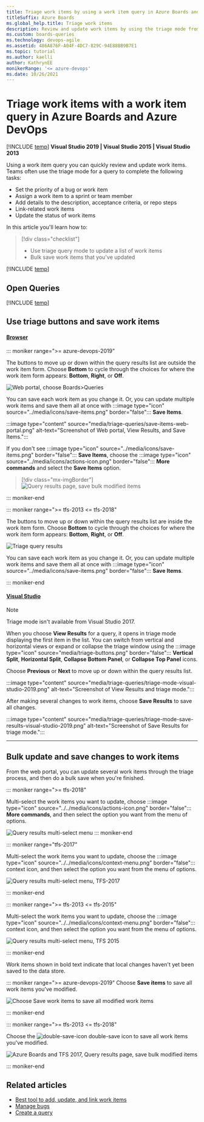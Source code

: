 ```yaml
---
title: Triage work items by using a work item query in Azure Boards and Azure DevOps 
titleSuffix: Azure Boards  
ms.global_help.title: Triage work items
description: Review and update work items by using the triage mode from the query results view in Azure Boards and Azure DevOps.
ms.custom: boards-queries
ms.technology: devops-agile
ms.assetid: 486A876F-A04F-4DC7-829C-94E88BB9B7E1 
ms.topic: tutorial
ms.author: kaelli
author: KathrynEE
monikerRange: '<= azure-devops'
ms.date: 10/26/2021
---
```



# Triage work items with a work item query in Azure Boards and Azure DevOps

[!INCLUDE [temp](../includes/version-all.md)]
**Visual Studio 2019 | Visual Studio 2015 | Visual Studio 2013**  

Using a work item query you can quickly review and update work items. Teams often use the triage mode for a query to complete the following tasks: 
- Set the priority of a bug or work item 
- Assign a work item to a sprint or team member 
- Add details to the description, acceptance criteria, or repo steps 
- Link-related work items 
- Update the status of work items 

In this article you'll learn how to:

>[!div class="checklist"]      
> * Use triage query mode to update a list of work items   
> * Bulk save work items that you've updated  

[!INCLUDE [temp](../includes/prerequisites-queries.md)]


## Open Queries 

[!INCLUDE [temp](../includes/open-queries.md)] 

## Use triage buttons and save work items

#### [Browser](#tab/browser/)

::: moniker range=">= azure-devops-2019"

The buttons to move up or down within the query results list are outside the work item form. Choose **Bottom** to cycle through the choices for where the work item form appears: **Bottom**, **Right**, or **Off**. 

![Web portal, choose Boards>Queries](media/triage-queries/triage-buttons-new-exp.png)


You can save each work item as you change it. Or, you can update multiple work items and save them all at once with  :::image type="icon" source="../media/icons/save-items.png" border="false"::: **Save Items**. 

:::image type="content" source="media/triage-queries/save-items-web-portal.png" alt-text="Screenshot of Web portal, View Results, and Save Items.":::

If you don't see :::image type="icon" source="../media/icons/save-items.png" border="false"::: **Save Items**, choose the :::image type="icon" source="../media/icons/actions-icon.png" border="false"::: **More commands**   and select the **Save Items** option.

> [!div class="mx-imgBorder"]  
> ![Query results page, save bulk modified items](../backlogs/media/bulk-modify/query-results-bulk-save-items.png) 

::: moniker-end

::: moniker range=">= tfs-2013 <= tfs-2018"

The buttons to move up or down within the query results list are inside the work item form. Choose **Bottom** to cycle through the choices for where the work item form appears: **Bottom**, **Right**, or **Off**.

![Triage query results ](media/triage-queries/scrum-active-bug-triage-mode-co.png)


You can save each work item as you change it. Or, you can update multiple work items and save them all at once with  :::image type="icon" source="../media/icons/save-items.png" border="false"::: **Save Items**. 


::: moniker-end


#### [Visual Studio](#tab/visual-studio/)


> [!NOTE]   
> Triage mode isn't available from Visual Studio 2017. 


When you choose **View Results** for a query, it opens in triage mode displaying the first item in the list. You can switch from vertical and horizontal views or expand or collapse the triage window using the :::image type="icon" source="media/triage-buttons.png" border="false"::: **Vertical Split**, **Horizontal Split**, **Collapse Bottom Panel**, or **Collapse Top Panel** icons. 

Choose **Previous** or **Next** to move up or down within the query results list.

:::image type="content" source="media/triage-queries/triage-mode-visual-studio-2019.png" alt-text="Screenshot of View Results and triage mode.":::
 
After making several changes to work items, choose **Save Results** to save all changes. 


:::image type="content" source="media/triage-queries/triage-mode-save-results-visual-studio-2019.png" alt-text="Screenshot of Save Results for triage mode.":::

* * * 

<a id="save-bulk-changes" />

## Bulk update and save changes to work items 
 
From the web portal, you can update several work items through the triage process, and then do a bulk save when you're finished. 

::: moniker range=">= tfs-2018"

Multi-select the work items you want to update, choose :::image type="icon" source="../../media/icons/actions-icon.png" border="false"::: **More commands**, and then select the option you want from the menu of options.

![Query results multi-select menu](../backlogs/media/bulk-m-query-results-menu-options-ts.png) 
::: moniker-end

::: moniker range="tfs-2017" 

Multi-select the work items you want to update, choose the :::image type="icon" source="../../media/icons/context-menu.png" border="false"::: context icon, and then select the option you want from the menu of options.

![Query results multi-select menu, TFS-2017](../backlogs/media/bulk-m-query-r-tfs-2016-menu-options.png)   

::: moniker-end

::: moniker range=">= tfs-2013 <= tfs-2015"

Multi-select the work items you want to update, choose the :::image type="icon" source="../../media/icons/context-menu.png" border="false"::: context icon, and then select the option you want from the menu of options.

![Query results multi-select menu, TFS 2015](../backlogs/media/bulk-m-query-r-tfs-menu-options.png)  

::: moniker-end

Work items shown in bold text indicate that local changes haven't yet been saved to the data store.   

::: moniker range=">= azure-devops-2019"
Choose **Save items** to save all work items you've modified. 

<img src="media/triage-queries/save-work-items-new-exp.png" alt="Choose Save work items to save all modified work items" /> 

::: moniker-end

::: moniker range=">= tfs-2013 <= tfs-2018"

Choose the ![double-save-icon](../media/icons/icon-double-save.png) double-save icon to save all work items you've modified.

![Azure Boards and TFS 2017, Query results page, save bulk modified items](../backlogs/media/bulk-modify-save-ts.png)  

::: moniker-end

 

## Related articles

- [Best tool to add, update, and link work items](../work-items/best-tool-add-update-link-work-items.md)  
- [Manage bugs](../backlogs/manage-bugs.md) 
- [Create a query](using-queries.md) 

